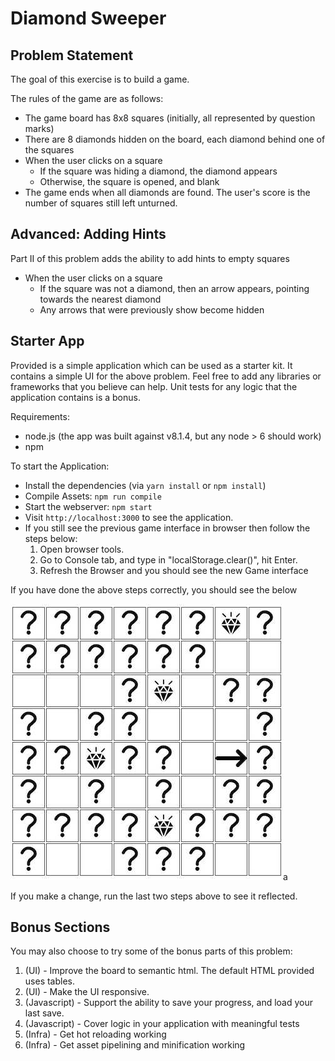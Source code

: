 # Diamond Sweeper

## Problem Statement

The goal of this exercise is to build a game.

The rules of the game are as follows:

* The game board has 8x8 squares (initially, all represented by question marks)
* There are 8 diamonds hidden on the board, each diamond behind one of the squares
* When the user clicks on a square
    * If the square was hiding a diamond, the diamond appears
    * Otherwise, the square is opened, and blank
* The game ends when all diamonds are found. The user's score is the number of squares still left unturned.

## Advanced: Adding Hints

Part II of this problem adds the ability to add hints to empty squares

* When the user clicks on a square
    * If the square was not a diamond, then an arrow appears, pointing towards the nearest diamond
    * Any arrows that were previously show become hidden

## Starter App

Provided is a simple application which can be used as a starter kit. It contains a simple UI for the above problem. Feel free to add any libraries or frameworks that you believe can help. Unit tests for any logic that the application contains is a bonus.

Requirements:

* node.js (the app was built against v8.1.4, but any node > 6 should work)
* npm

To start the Application:

* Install the dependencies (via `yarn install` or `npm install`)
* Compile Assets: `npm run compile`
* Start the webserver: `npm start`
* Visit `http://localhost:3000` to see the application.
* If you still see the previous game interface in browser then follow the steps below:
    1. Open browser tools.
    2. Go to Console tab, and type in "localStorage.clear()", hit Enter.
    3. Refresh the Browser and you should see the new Game interface

If you have done the above steps correctly, you should see the below

![Screenshot](./screenshot.jpg)a

If you make a change, run the last two steps above to see it reflected.

## Bonus Sections

You may also choose to try some of the bonus parts of this problem:

1. (UI) - Improve the board to semantic html. The default HTML provided uses tables.
2. (UI) - Make the UI responsive.
3. (Javascript) - Support the ability to save your progress, and load your last save.
4. (Javascript) - Cover logic in your application with meaningful tests
5. (Infra) - Get hot reloading working
6. (Infra) - Get asset pipelining and minification working
